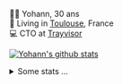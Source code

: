 <p>
  👨🏻 <bold>Yohann</bold>, 30 ans<br/>
  💼 Living in <a href="https://www.google.com/maps?q=toulouse">Toulouse</a>, France<br/>
  💻 CTO at <a href="https://trayvisor.com/">Trayvisor</a><br/>
</p>

<a href="https://github.com/anuraghazra/github-readme-stats"><img align="center" src="https://github-readme-stats-dviw-8taegaswk-yohann84ls-projects.vercel.app//api?username=yohann84L&show_icons=true&include_all_commits=true" alt="Yohann's github stats" /> </a>


<details>
  <summary>Some stats ...</summary><br/>
  

<!--START_SECTION:waka-->
![Code Time](http://img.shields.io/badge/Code%20Time-1%2C340%20hrs%2023%20mins-blue)

![Profile Views](http://img.shields.io/badge/Profile%20Views-0-blue)

**🐱 My GitHub Data** 

> 📦 441.0 kB Used in GitHub's Storage 
 > 
> 🏆 569 Contributions in the Year 2025
 > 
> 🚫 Not Opted to Hire
 > 
> 📜 26 Public Repositories 
 > 
> 🔑 21 Private Repositories 
 > 
**I'm an Early 🐤** 

```text
🌞 Morning                30992 commits       ███████░░░░░░░░░░░░░░░░░░   29.56 % 
🌆 Daytime                60734 commits       ██████████████░░░░░░░░░░░   57.93 % 
🌃 Evening                12945 commits       ███░░░░░░░░░░░░░░░░░░░░░░   12.35 % 
🌙 Night                  163 commits         ░░░░░░░░░░░░░░░░░░░░░░░░░   00.16 % 
```
📅 **I'm Most Productive on Wednesday** 

```text
Monday                   20167 commits       █████░░░░░░░░░░░░░░░░░░░░   19.24 % 
Tuesday                  19688 commits       █████░░░░░░░░░░░░░░░░░░░░   18.78 % 
Wednesday                21332 commits       █████░░░░░░░░░░░░░░░░░░░░   20.35 % 
Thursday                 21162 commits       █████░░░░░░░░░░░░░░░░░░░░   20.19 % 
Friday                   20541 commits       █████░░░░░░░░░░░░░░░░░░░░   19.59 % 
Saturday                 755 commits         ░░░░░░░░░░░░░░░░░░░░░░░░░   00.72 % 
Sunday                   1189 commits        ░░░░░░░░░░░░░░░░░░░░░░░░░   01.13 % 
```


📊 **This Week I Spent My Time On** 

```text
🕑︎ Time Zone: Europe/Paris

💬 Programming Languages: 
Image (svg)              2 hrs 4 mins        █████████████████████████   100.00 % 

🔥 Editors: 
Figma                    2 hrs 4 mins        █████████████████████████   100.00 % 

💻 Operating System: 
Mac                      2 hrs 4 mins        █████████████████████████   100.00 % 
```

**I Mostly Code in Python** 

```text
Python                   26 repos            ██████████████░░░░░░░░░░░   54.17 % 
Jupyter Notebook         4 repos             ██░░░░░░░░░░░░░░░░░░░░░░░   08.33 % 
JavaScript               3 repos             ██░░░░░░░░░░░░░░░░░░░░░░░   06.25 % 
HTML                     2 repos             █░░░░░░░░░░░░░░░░░░░░░░░░   04.17 % 
Shell                    1 repo              █░░░░░░░░░░░░░░░░░░░░░░░░   02.08 % 
```




 Last Updated on 20/08/2025 00:45:47 UTC
<!--END_SECTION:waka-->
